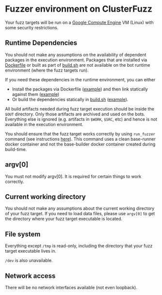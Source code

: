 # Fuzzer environment on ClusterFuzz

Your fuzz targets will be run on a [Google Compute Engine](https://cloud.google.com/compute/) VM (Linux) with some security restrictions.

## Runtime Dependencies

You should not make any assumptions on the availability of dependent packages 
in the execution environment. Packages that are installed via
[Dockerfile](https://github.com/google/oss-fuzz/blob/master/docs/new_project_guide.md#dockerfile)
or built as part of 
[build.sh](https://github.com/google/oss-fuzz/blob/master/docs/new_project_guide.md#buildsh)
are not available on the bot runtime environment (where the fuzz targets run).

If you need these dependencies in the runtime environment, you can either
- Install the packages via Dockerfile
([example](https://github.com/google/oss-fuzz/blob/master/projects/tor/Dockerfile#L19))
and then link statically against them
([example](https://github.com/google/oss-fuzz/blob/master/projects/tor/build.sh#L40))
- Or build the dependencies statically in
[build.sh](https://github.com/google/oss-fuzz/blob/master/docs/new_project_guide.md#buildsh)
([example](https://github.com/google/oss-fuzz/blob/master/projects/ffmpeg/build.sh#L26)).

All build artifacts needed during fuzz target execution should be inside the `$OUT`
directory. Only those artifacts are archived and used on the bots. Everything else
is ignored (e.g. artifacts in `$WORK`, `$SRC`, etc) and hence is not available
in the execution environment.

You should ensure that the fuzz target works correctly by using `run_fuzzer` command 
(see instructions [here](new_project_guide.md#testing-locally)). This command uses
a clean base-runner docker container and not the base-builder docker container
created during build-time.

## argv[0]

You must not modify argv[0]. It is required for certain things to work correctly.

## Current working directory

You should not make any assumptions about the current working directory of your
fuzz target. If you need to load data files, please use `argv[0]` to get the
directory where your fuzz target executable is located.

## File system

Everything except `/tmp` is read-only, including the directory that your fuzz target
executable lives in.

`/dev` is also unavailable.

## Network access

There will be no network interfaces available (not even loopback).
